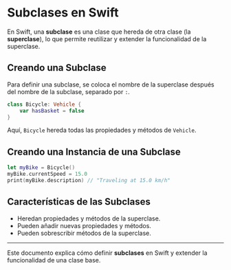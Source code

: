 # Subclases en Swift

En Swift, una **subclase** es una clase que hereda de otra clase (la **superclase**), lo que permite reutilizar y extender la funcionalidad de la superclase.

## Creando una Subclase

Para definir una subclase, se coloca el nombre de la superclase después del nombre de la subclase, separado por `:`.

```swift
class Bicycle: Vehicle {
    var hasBasket = false
}
```

Aquí, `Bicycle` hereda todas las propiedades y métodos de `Vehicle`.

## Creando una Instancia de una Subclase

```swift
let myBike = Bicycle()
myBike.currentSpeed = 15.0
print(myBike.description) // "Traveling at 15.0 km/h"
```

## Características de las Subclases

- Heredan propiedades y métodos de la superclase.
- Pueden añadir nuevas propiedades y métodos.
- Pueden sobrescribir métodos de la superclase.

---

Este documento explica cómo definir **subclases** en Swift y extender la funcionalidad de una clase base.
